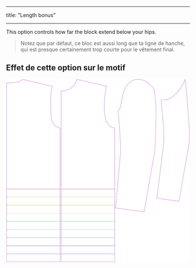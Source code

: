 - - -
title: "Length bonus"
- - -

This option controls how far the block extend below your hips.

> Notez que par défaut, ce bloc est aussi long que ta ligne de hanche, qui est presque certainement trop courte pour le vêtement final.

## Effet de cette option sur le motif

![This image shows the effect of this option by superimposing several variants that have a different value for this option](bent_lengthbonus_sample.svg "Effet de cette option sur le modèle")

